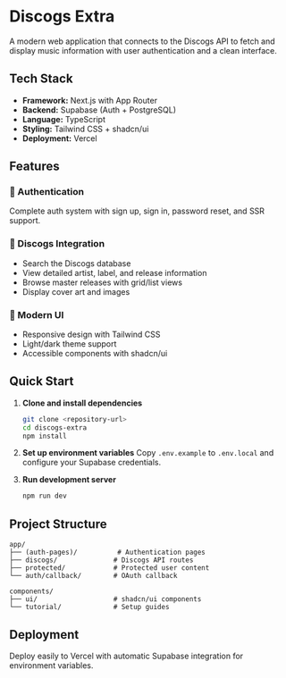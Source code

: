 # Discogs Extra

A modern web application that connects to the Discogs API to fetch and display
music information with user authentication and a clean interface.

## Tech Stack

- **Framework:** Next.js with App Router
- **Backend:** Supabase (Auth + PostgreSQL)
- **Language:** TypeScript
- **Styling:** Tailwind CSS + shadcn/ui
- **Deployment:** Vercel

## Features

### 🔐 Authentication

Complete auth system with sign up, sign in, password reset, and SSR support.

### 🎵 Discogs Integration

- Search the Discogs database
- View detailed artist, label, and release information
- Browse master releases with grid/list views
- Display cover art and images

### 🎨 Modern UI

- Responsive design with Tailwind CSS
- Light/dark theme support
- Accessible components with shadcn/ui

## Quick Start

1. **Clone and install dependencies**
   ```bash
   git clone <repository-url>
   cd discogs-extra
   npm install
   ```

2. **Set up environment variables** Copy `.env.example` to `.env.local` and
   configure your Supabase credentials.

3. **Run development server**
   ```bash
   npm run dev
   ```

## Project Structure

```
app/
├── (auth-pages)/          # Authentication pages
├── discogs/              # Discogs API routes
├── protected/            # Protected user content
└── auth/callback/        # OAuth callback

components/
├── ui/                   # shadcn/ui components
└── tutorial/             # Setup guides
```

## Deployment

Deploy easily to Vercel with automatic Supabase integration for environment
variables.
